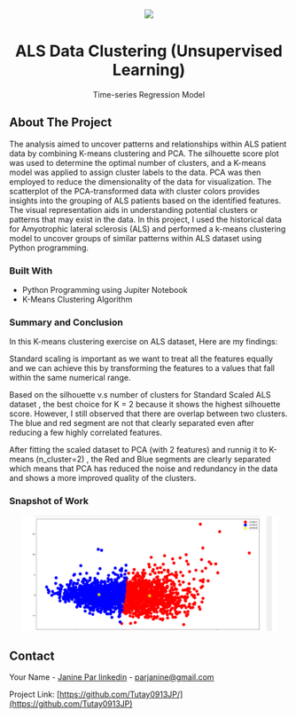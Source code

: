 <!-- PROJECT LOGO -->
<br />
<div align="center">
<p align="center">
  <img width="460" height="auto" src="https://github.com/Tutay0913JP/portfolio/blob/master/images/als.png">
</p>


  <h1 align="center">ALS Data Clustering (Unsupervised Learning)</h1>
  <p align="center">
     Time-series Regression Model 
  </p>
</div>

<!-- ABOUT THE PROJECT -->
## About The Project

The analysis aimed to uncover patterns and relationships within ALS patient data by combining K-means clustering and PCA. The silhouette score plot was used to determine the optimal number of clusters, and a K-means model was applied to assign cluster labels to the data. PCA was then employed to reduce the dimensionality of the data for visualization. The scatterplot of the PCA-transformed data with cluster colors provides insights into the grouping of ALS patients based on the identified features. The visual representation aids in understanding potential clusters or patterns that may exist in the data.
In this project, I used the historical data for Amyotrophic lateral sclerosis (ALS) and performed a k-means clustering model to uncover groups of similar patterns within ALS dataset using Python programming. 


### Built With
* Python Programming using Jupiter Notebook
* K-Means Clustering Algorithm

### Summary and Conclusion

In this K-means clustering exercise on ALS dataset, Here are my findings:

Standard scaling is important as we want to treat all the features equally and we can achieve this by transforming the features to a values that fall within the same numerical range.

Based on the silhouette v.s number of clusters for Standard Scaled ALS dataset , the best choice for K = 2 because it shows the highest silhouette score. However, I still observed that there are overlap between two clusters. The blue and red segment are not that clearly separated even after reducing a few highly correlated features.

After fitting the scaled dataset to PCA (with 2 features) and runnig it to K-means (n_cluster=2) , the Red and Blue segments are clearly separated which means that PCA has reduced the noise and redundancy in the data and shows a more improved quality of the clusters.

### Snapshot of Work

<p align="center">
  <img width="460" height="auto" src="https://github.com/Tutay0913JP/Data_Science_Projects/blob/main/images/als_pca.png">
</p>

<!-- CONTACT -->
## Contact

Your Name - [Janine Par linkedin](https://www.linkedin.com/in/janine-par-a0753a2b8) - parjanine@gmail.com

Project Link: [https://github.com/Tutay0913JP/](https://github.com/Tutay0913JP)

